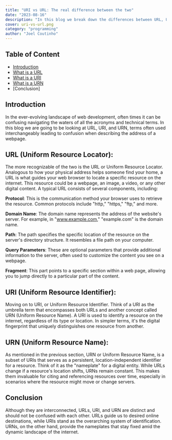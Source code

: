 ```yaml
---
title: "URI vs URL: The real difference between the two"
date: "2023-08-16"
description: "In this blog we break down the differences between URL, URI, and URN"
cover: uri-vs-url.png
category: "programming"
author: "Joel Coutinho"
---
```


## Table of Content

- [Introduction](#introduction)
- [What is a URL](#url-uniform-resource-locator)
- [What is a URI](#uri-uniform-resource-identifier)
- [What is a URN](#urn-uniform-resource-name)
- [Conclusion]

## Introduction

In the ever-evolving landscape of web development, often times it can be confusing navigating the waters of all the acronyms and technical terms. In this blog we are going to be looking at URL, URI, and URN, terms often used interchangeably leading to confusion when describing the address of a webpage.

## URL (Uniform Resource Locator):

The more recognizable of the two is the URL or Uniform Resource Locator. Analogous to how your physical address helps someone find your home, a URL is what guides your web browser to locate a specific resource on the internet. This resource could be a webpage, an image, a video, or any other digital content. A typical URL consists of several components, including:

**Protocol**: This is the communication method your browser uses to retrieve the resource. Common protocols include "http," "https," "ftp," and more.

**Domain Name**: The domain name represents the address of the website's server. For example, in "www.example.com," "example.com" is the domain name.

**Path**: The path specifies the specific location of the resource on the server's directory structure. It resembles a file path on your computer.

**Query Parameters**: These are optional parameters that provide additional information to the server, often used to customize the content you see on a webpage.

**Fragment**: This part points to a specific section within a web page, allowing you to jump directly to a particular part of the content.


## URI (Uniform Resource Identifier):

Moving on to URI, or Uniform Resource Identifier. Think of a URI as the umbrella term that encompasses both URLs and another concept called URN (Uniform Resource Name). A URI is used to identify a resource on the internet, regardless of its type or location. In simpler terms, it's the digital fingerprint that uniquely distinguishes one resource from another.

## URN (Uniform Resource Name):
As mentioned in the previous section, URN or Uniform Resource Name, is a subset of URIs that serves as a persistent, location-independent identifier for a resource. Think of it as the "nameplate" for a digital entity. While URLs change if a resource's location shifts, URNs remain constant. This makes them invaluable for citing and referencing resources over time, especially in scenarios where the resource might move or change servers.

## Conclusion
Although they are interconnected, URLs, URI, and URN are distinct and should not be confused with each other. URLs guide us to desired online destinations, while URIs stand as the overarching system of identification. URNs, on the other hand, provide the nameplates that stay fixed amid the dynamic landscape of the internet.